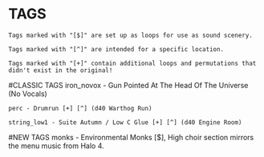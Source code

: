 # TAGS
	Tags marked with "[$]" are set up as loops for use as sound scenery.

	Tags marked with "[^]" are intended for a specific location.

	Tags marked with "[+]" contain additional loops and permutations that didn't exist in the original!

#CLASSIC TAGS
	iron_novox - Gun Pointed At The Head Of The Universe (No Vocals)

	perc - Drumrun [+] [^] (d40 Warthog Run)

	string_low1 - Suite Autumn / Low C Glue [+] [^] (d40 Engine Room)

#NEW TAGS
	monks - Environmental Monks [$], High choir section mirrors the menu music from Halo 4.
